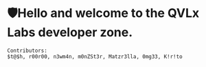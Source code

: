 # 🛡️Hello and welcome to the QVLx Labs developer zone.

    Contributors:
    $t@$h, r00r00, n3wm4n, m0nZSt3r, Matzr3lla, 0mg33, K!r!to

